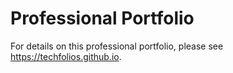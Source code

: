 # Professional Portfolio

For details on this professional portfolio, please see https://techfolios.github.io.

